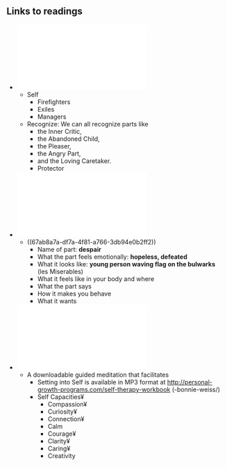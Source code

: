 ## Links to readings
- ![idfs-diagram.pdf](../assets/idfs-diagram_1739293832153_0.pdf)
	- Self
		- Firefighters
		- Exiles
		- Managers
	- Recognize: We can all recognize parts like
		- the Inner Critic,
		- the Abandoned Child,
		- the Pleaser,
		- the Angry Part,
		- and the Loving Caretaker.
		- Protector
- ![identifying-protectors.pdf](../assets/identifying-protectors_1739293840227_0.pdf)
	- ((67ab8a7a-df7a-4f81-a766-3db94e0b2ff2))
		- Name of part: **despair**
		- What the part feels emotionally: **hopeless, defeated**
		- What it looks like: **young person waving flag on the bulwarks** (les Miserables)
		- What it feels like in your body and where
		- What the part says
		- How it makes you behave
		- What it wants
- ![ifs-intro.pdf](../assets/ifs-intro_1739293815795_0.pdf)
	- A downloadable guided meditation that facilitates
		- Setting into Self is available in MP3 format at http://personal-growth-programs.com/self-therapy-workbook          (-bonnie-weiss/)
		- Self Capacities¥
			- Compassion¥
			- Curiosity¥
			- Connection¥
			- Calm
			- Courage¥
			- Clarity¥
			- Caring¥
			- Creativity